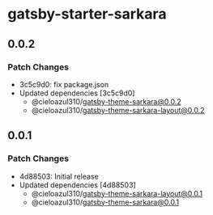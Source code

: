 # gatsby-starter-sarkara

## 0.0.2

### Patch Changes

- 3c5c9d0: fix package.json
- Updated dependencies [3c5c9d0]
  - @cieloazul310/gatsby-theme-sarkara@0.0.2
  - @cieloazul310/gatsby-theme-sarkara-layout@0.0.2

## 0.0.1

### Patch Changes

- 4d88503: Initial release
- Updated dependencies [4d88503]
  - @cieloazul310/gatsby-theme-sarkara-layout@0.0.1
  - @cieloazul310/gatsby-theme-sarkara@0.0.1
